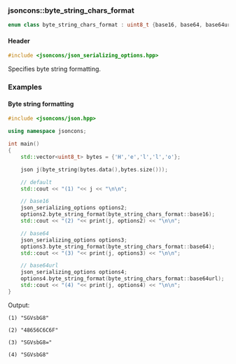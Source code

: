 ### jsoncons::byte_string_chars_format

```c++
enum class byte_string_chars_format : uint8_t {base16, base64, base64url};
```

#### Header
```c++
#include <jsoncons/json_serializing_options.hpp>
```

Specifies byte string formatting. 

### Examples

#### Byte string formatting

```c++
#include <jsoncons/json.hpp>

using namespace jsoncons;

int main()
{
    std::vector<uint8_t> bytes = {'H','e','l','l','o'};

    json j(byte_string(bytes.data(),bytes.size()));

    // default
    std::cout << "(1) "<< j << "\n\n";

    // base16
    json_serializing_options options2;
    options2.byte_string_format(byte_string_chars_format::base16);
    std::cout << "(2) "<< print(j, options2) << "\n\n";

    // base64
    json_serializing_options options3;
    options3.byte_string_format(byte_string_chars_format::base64);
    std::cout << "(3) "<< print(j, options3) << "\n\n";

    // base64url
    json_serializing_options options4;
    options4.byte_string_format(byte_string_chars_format::base64url);
    std::cout << "(4) "<< print(j, options4) << "\n\n";
}
```
Output:
```
(1) "SGVsbG8"

(2) "48656C6C6F"

(3) "SGVsbG8="

(4) "SGVsbG8"
```

